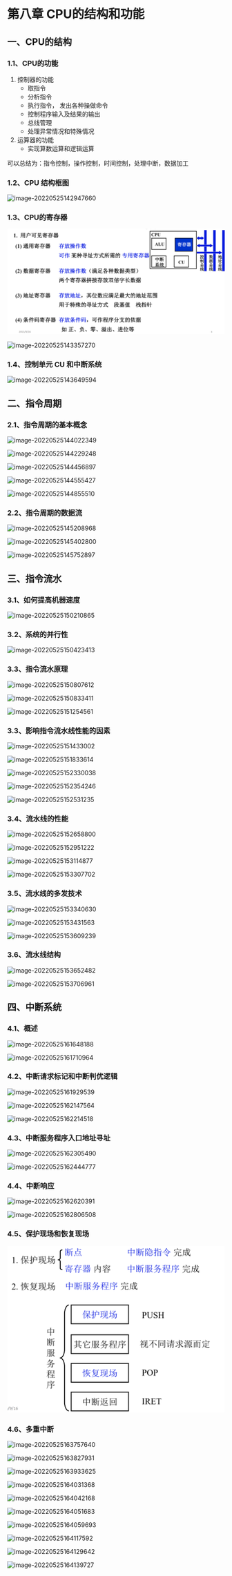 # 第八章 CPU的结构和功能

## 一、CPU的结构

### 1.1、CPU的功能

1. 控制器的功能
   - 取指令
   - 分析指令
   - 执行指令， 发出各种操做命令
   - 控制程序输入及结果的输出
   - 总线管理
   - 处理异常情况和特殊情况
2. 运算器的功能
   - 实现算数运算和逻辑运算

可以总结为：指令控制，操作控制，时间控制，处理中断，数据加工

### 1.2、CPU 结构框图

![image-20220525142947660](http://rca6dkxg8.hb-bkt.clouddn.com/%E8%AE%A1%E7%AE%97%E6%9C%BA%E7%BB%84%E6%88%90%E5%8E%9F%E7%90%86/8%E3%80%81CPU%E7%9A%84%E7%BB%93%E6%9E%84%E5%92%8C%E5%8A%9F%E8%83%BD/image-20220525142947660.png)

### 1.3、CPU的寄存器

<img src="8%E3%80%81CPU%E7%9A%84%E7%BB%93%E6%9E%84%E5%92%8C%E5%8A%9F%E8%83%BD/image-20220525143057061.png" alt="image-20220525143057061" style="zoom:50%;" />

![image-20220525143357270](http://rca6dkxg8.hb-bkt.clouddn.com/%E8%AE%A1%E7%AE%97%E6%9C%BA%E7%BB%84%E6%88%90%E5%8E%9F%E7%90%86/8%E3%80%81CPU%E7%9A%84%E7%BB%93%E6%9E%84%E5%92%8C%E5%8A%9F%E8%83%BD/image-20220525143357270.png)

### 1.4、控制单元 CU 和中断系统

![image-20220525143649594](http://rca6dkxg8.hb-bkt.clouddn.com/%E8%AE%A1%E7%AE%97%E6%9C%BA%E7%BB%84%E6%88%90%E5%8E%9F%E7%90%86/8%E3%80%81CPU%E7%9A%84%E7%BB%93%E6%9E%84%E5%92%8C%E5%8A%9F%E8%83%BD/image-20220525143649594.png)

## 二、指令周期

### 2.1、指令周期的基本概念

![image-20220525144022349](http://rca6dkxg8.hb-bkt.clouddn.com/%E8%AE%A1%E7%AE%97%E6%9C%BA%E7%BB%84%E6%88%90%E5%8E%9F%E7%90%86/8%E3%80%81CPU%E7%9A%84%E7%BB%93%E6%9E%84%E5%92%8C%E5%8A%9F%E8%83%BD/image-20220525144022349.png)

![image-20220525144229248](http://rca6dkxg8.hb-bkt.clouddn.com/%E8%AE%A1%E7%AE%97%E6%9C%BA%E7%BB%84%E6%88%90%E5%8E%9F%E7%90%86/8%E3%80%81CPU%E7%9A%84%E7%BB%93%E6%9E%84%E5%92%8C%E5%8A%9F%E8%83%BD/image-20220525144229248.png)

![image-20220525144456897](http://rca6dkxg8.hb-bkt.clouddn.com/%E8%AE%A1%E7%AE%97%E6%9C%BA%E7%BB%84%E6%88%90%E5%8E%9F%E7%90%86/8%E3%80%81CPU%E7%9A%84%E7%BB%93%E6%9E%84%E5%92%8C%E5%8A%9F%E8%83%BD/image-20220525144456897.png)

![image-20220525144555427](http://rca6dkxg8.hb-bkt.clouddn.com/%E8%AE%A1%E7%AE%97%E6%9C%BA%E7%BB%84%E6%88%90%E5%8E%9F%E7%90%86/8%E3%80%81CPU%E7%9A%84%E7%BB%93%E6%9E%84%E5%92%8C%E5%8A%9F%E8%83%BD/image-20220525144555427.png)

![image-20220525144855510](http://rca6dkxg8.hb-bkt.clouddn.com/%E8%AE%A1%E7%AE%97%E6%9C%BA%E7%BB%84%E6%88%90%E5%8E%9F%E7%90%86/8%E3%80%81CPU%E7%9A%84%E7%BB%93%E6%9E%84%E5%92%8C%E5%8A%9F%E8%83%BD/image-20220525144855510.png)

### 2.2、指令周期的数据流

![image-20220525145208968](http://rca6dkxg8.hb-bkt.clouddn.com/%E8%AE%A1%E7%AE%97%E6%9C%BA%E7%BB%84%E6%88%90%E5%8E%9F%E7%90%86/8%E3%80%81CPU%E7%9A%84%E7%BB%93%E6%9E%84%E5%92%8C%E5%8A%9F%E8%83%BD/image-20220525145208968.png)

![image-20220525145402800](http://rca6dkxg8.hb-bkt.clouddn.com/%E8%AE%A1%E7%AE%97%E6%9C%BA%E7%BB%84%E6%88%90%E5%8E%9F%E7%90%86/8%E3%80%81CPU%E7%9A%84%E7%BB%93%E6%9E%84%E5%92%8C%E5%8A%9F%E8%83%BD/image-20220525145402800.png)

![image-20220525145752897](http://rca6dkxg8.hb-bkt.clouddn.com/%E8%AE%A1%E7%AE%97%E6%9C%BA%E7%BB%84%E6%88%90%E5%8E%9F%E7%90%86/8%E3%80%81CPU%E7%9A%84%E7%BB%93%E6%9E%84%E5%92%8C%E5%8A%9F%E8%83%BD/image-20220525145752897.png)

## 三、指令流水

### 3.1、如何提高机器速度

![image-20220525150210865](http://rca6dkxg8.hb-bkt.clouddn.com/%E8%AE%A1%E7%AE%97%E6%9C%BA%E7%BB%84%E6%88%90%E5%8E%9F%E7%90%86/8%E3%80%81CPU%E7%9A%84%E7%BB%93%E6%9E%84%E5%92%8C%E5%8A%9F%E8%83%BD/image-20220525150210865.png)

### 3.2、系统的并行性

![image-20220525150423413](http://rca6dkxg8.hb-bkt.clouddn.com/%E8%AE%A1%E7%AE%97%E6%9C%BA%E7%BB%84%E6%88%90%E5%8E%9F%E7%90%86/8%E3%80%81CPU%E7%9A%84%E7%BB%93%E6%9E%84%E5%92%8C%E5%8A%9F%E8%83%BD/image-20220525150423413.png)

### 3.3、指令流水原理

![image-20220525150807612](http://rca6dkxg8.hb-bkt.clouddn.com/%E8%AE%A1%E7%AE%97%E6%9C%BA%E7%BB%84%E6%88%90%E5%8E%9F%E7%90%86/8%E3%80%81CPU%E7%9A%84%E7%BB%93%E6%9E%84%E5%92%8C%E5%8A%9F%E8%83%BD/image-20220525150807612.png)

![image-20220525150833411](http://rca6dkxg8.hb-bkt.clouddn.com/%E8%AE%A1%E7%AE%97%E6%9C%BA%E7%BB%84%E6%88%90%E5%8E%9F%E7%90%86/8%E3%80%81CPU%E7%9A%84%E7%BB%93%E6%9E%84%E5%92%8C%E5%8A%9F%E8%83%BD/image-20220525150833411.png)

![image-20220525151254561](http://rca6dkxg8.hb-bkt.clouddn.com/%E8%AE%A1%E7%AE%97%E6%9C%BA%E7%BB%84%E6%88%90%E5%8E%9F%E7%90%86/8%E3%80%81CPU%E7%9A%84%E7%BB%93%E6%9E%84%E5%92%8C%E5%8A%9F%E8%83%BD/image-20220525151254561.png)



### 3.3、影响指令流水线性能的因素

![image-20220525151433002](http://rca6dkxg8.hb-bkt.clouddn.com/%E8%AE%A1%E7%AE%97%E6%9C%BA%E7%BB%84%E6%88%90%E5%8E%9F%E7%90%86/8%E3%80%81CPU%E7%9A%84%E7%BB%93%E6%9E%84%E5%92%8C%E5%8A%9F%E8%83%BD/image-20220525151433002.png)

![image-20220525151833614](http://rca6dkxg8.hb-bkt.clouddn.com/%E8%AE%A1%E7%AE%97%E6%9C%BA%E7%BB%84%E6%88%90%E5%8E%9F%E7%90%86/8%E3%80%81CPU%E7%9A%84%E7%BB%93%E6%9E%84%E5%92%8C%E5%8A%9F%E8%83%BD/image-20220525151833614.png)



![image-20220525152330038](http://rca6dkxg8.hb-bkt.clouddn.com/%E8%AE%A1%E7%AE%97%E6%9C%BA%E7%BB%84%E6%88%90%E5%8E%9F%E7%90%86/8%E3%80%81CPU%E7%9A%84%E7%BB%93%E6%9E%84%E5%92%8C%E5%8A%9F%E8%83%BD/image-20220525152330038.png)

![image-20220525152354246](http://rca6dkxg8.hb-bkt.clouddn.com/%E8%AE%A1%E7%AE%97%E6%9C%BA%E7%BB%84%E6%88%90%E5%8E%9F%E7%90%86/8%E3%80%81CPU%E7%9A%84%E7%BB%93%E6%9E%84%E5%92%8C%E5%8A%9F%E8%83%BD/image-20220525152354246.png)

![image-20220525152531235](http://rca6dkxg8.hb-bkt.clouddn.com/%E8%AE%A1%E7%AE%97%E6%9C%BA%E7%BB%84%E6%88%90%E5%8E%9F%E7%90%86/8%E3%80%81CPU%E7%9A%84%E7%BB%93%E6%9E%84%E5%92%8C%E5%8A%9F%E8%83%BD/image-20220525152531235.png)

### 3.4、流水线的性能

![image-20220525152658800](http://rca6dkxg8.hb-bkt.clouddn.com/%E8%AE%A1%E7%AE%97%E6%9C%BA%E7%BB%84%E6%88%90%E5%8E%9F%E7%90%86/8%E3%80%81CPU%E7%9A%84%E7%BB%93%E6%9E%84%E5%92%8C%E5%8A%9F%E8%83%BD/image-20220525152658800.png)

![image-20220525152951222](http://rca6dkxg8.hb-bkt.clouddn.com/%E8%AE%A1%E7%AE%97%E6%9C%BA%E7%BB%84%E6%88%90%E5%8E%9F%E7%90%86/8%E3%80%81CPU%E7%9A%84%E7%BB%93%E6%9E%84%E5%92%8C%E5%8A%9F%E8%83%BD/image-20220525152951222.png)

![image-20220525153114877](http://rca6dkxg8.hb-bkt.clouddn.com/%E8%AE%A1%E7%AE%97%E6%9C%BA%E7%BB%84%E6%88%90%E5%8E%9F%E7%90%86/8%E3%80%81CPU%E7%9A%84%E7%BB%93%E6%9E%84%E5%92%8C%E5%8A%9F%E8%83%BD/image-20220525153114877.png)

![image-20220525153307702](http://rca6dkxg8.hb-bkt.clouddn.com/%E8%AE%A1%E7%AE%97%E6%9C%BA%E7%BB%84%E6%88%90%E5%8E%9F%E7%90%86/8%E3%80%81CPU%E7%9A%84%E7%BB%93%E6%9E%84%E5%92%8C%E5%8A%9F%E8%83%BD/image-20220525153307702.png)

### 3.5、流水线的多发技术

![image-20220525153340630](http://rca6dkxg8.hb-bkt.clouddn.com/%E8%AE%A1%E7%AE%97%E6%9C%BA%E7%BB%84%E6%88%90%E5%8E%9F%E7%90%86/8%E3%80%81CPU%E7%9A%84%E7%BB%93%E6%9E%84%E5%92%8C%E5%8A%9F%E8%83%BD/image-20220525153340630.png)

![image-20220525153431563](http://rca6dkxg8.hb-bkt.clouddn.com/%E8%AE%A1%E7%AE%97%E6%9C%BA%E7%BB%84%E6%88%90%E5%8E%9F%E7%90%86/8%E3%80%81CPU%E7%9A%84%E7%BB%93%E6%9E%84%E5%92%8C%E5%8A%9F%E8%83%BD/image-20220525153431563.png)

![image-20220525153609239](http://rca6dkxg8.hb-bkt.clouddn.com/%E8%AE%A1%E7%AE%97%E6%9C%BA%E7%BB%84%E6%88%90%E5%8E%9F%E7%90%86/8%E3%80%81CPU%E7%9A%84%E7%BB%93%E6%9E%84%E5%92%8C%E5%8A%9F%E8%83%BD/image-20220525153609239.png)

### 3.6、流水线结构

![image-20220525153652482](http://rca6dkxg8.hb-bkt.clouddn.com/%E8%AE%A1%E7%AE%97%E6%9C%BA%E7%BB%84%E6%88%90%E5%8E%9F%E7%90%86/8%E3%80%81CPU%E7%9A%84%E7%BB%93%E6%9E%84%E5%92%8C%E5%8A%9F%E8%83%BD/image-20220525153652482.png)

![image-20220525153706961](http://rca6dkxg8.hb-bkt.clouddn.com/%E8%AE%A1%E7%AE%97%E6%9C%BA%E7%BB%84%E6%88%90%E5%8E%9F%E7%90%86/8%E3%80%81CPU%E7%9A%84%E7%BB%93%E6%9E%84%E5%92%8C%E5%8A%9F%E8%83%BD/image-20220525153706961.png)



## 四、中断系统

### 4.1、概述

![image-20220525161648188](http://rca6dkxg8.hb-bkt.clouddn.com/%E8%AE%A1%E7%AE%97%E6%9C%BA%E7%BB%84%E6%88%90%E5%8E%9F%E7%90%86/8%E3%80%81CPU%E7%9A%84%E7%BB%93%E6%9E%84%E5%92%8C%E5%8A%9F%E8%83%BD/image-20220525161648188.png)

![image-20220525161710964](http://rca6dkxg8.hb-bkt.clouddn.com/%E8%AE%A1%E7%AE%97%E6%9C%BA%E7%BB%84%E6%88%90%E5%8E%9F%E7%90%86/8%E3%80%81CPU%E7%9A%84%E7%BB%93%E6%9E%84%E5%92%8C%E5%8A%9F%E8%83%BD/image-20220525161710964.png)

### 4.2、中断请求标记和中断判优逻辑

![image-20220525161929539](http://rca6dkxg8.hb-bkt.clouddn.com/%E8%AE%A1%E7%AE%97%E6%9C%BA%E7%BB%84%E6%88%90%E5%8E%9F%E7%90%86/8%E3%80%81CPU%E7%9A%84%E7%BB%93%E6%9E%84%E5%92%8C%E5%8A%9F%E8%83%BD/image-20220525161929539.png)

![image-20220525162147564](http://rca6dkxg8.hb-bkt.clouddn.com/%E8%AE%A1%E7%AE%97%E6%9C%BA%E7%BB%84%E6%88%90%E5%8E%9F%E7%90%86/8%E3%80%81CPU%E7%9A%84%E7%BB%93%E6%9E%84%E5%92%8C%E5%8A%9F%E8%83%BD/image-20220525162147564.png)

![image-20220525162214518](http://rca6dkxg8.hb-bkt.clouddn.com/%E8%AE%A1%E7%AE%97%E6%9C%BA%E7%BB%84%E6%88%90%E5%8E%9F%E7%90%86/8%E3%80%81CPU%E7%9A%84%E7%BB%93%E6%9E%84%E5%92%8C%E5%8A%9F%E8%83%BD/image-20220525162214518.png)

### 4.3、中断服务程序入口地址寻址

![image-20220525162305490](http://rca6dkxg8.hb-bkt.clouddn.com/%E8%AE%A1%E7%AE%97%E6%9C%BA%E7%BB%84%E6%88%90%E5%8E%9F%E7%90%86/8%E3%80%81CPU%E7%9A%84%E7%BB%93%E6%9E%84%E5%92%8C%E5%8A%9F%E8%83%BD/image-20220525162305490.png)

![image-20220525162444777](http://rca6dkxg8.hb-bkt.clouddn.com/%E8%AE%A1%E7%AE%97%E6%9C%BA%E7%BB%84%E6%88%90%E5%8E%9F%E7%90%86/8%E3%80%81CPU%E7%9A%84%E7%BB%93%E6%9E%84%E5%92%8C%E5%8A%9F%E8%83%BD/image-20220525162444777.png)

### 4.4、中断响应

![image-20220525162620391](http://rca6dkxg8.hb-bkt.clouddn.com/%E8%AE%A1%E7%AE%97%E6%9C%BA%E7%BB%84%E6%88%90%E5%8E%9F%E7%90%86/8%E3%80%81CPU%E7%9A%84%E7%BB%93%E6%9E%84%E5%92%8C%E5%8A%9F%E8%83%BD/image-20220525162620391.png)

![image-20220525162806508](http://rca6dkxg8.hb-bkt.clouddn.com/%E8%AE%A1%E7%AE%97%E6%9C%BA%E7%BB%84%E6%88%90%E5%8E%9F%E7%90%86/8%E3%80%81CPU%E7%9A%84%E7%BB%93%E6%9E%84%E5%92%8C%E5%8A%9F%E8%83%BD/image-20220525162806508.png)

### 4.5、保护现场和恢复现场

<img src="8%E3%80%81CPU%E7%9A%84%E7%BB%93%E6%9E%84%E5%92%8C%E5%8A%9F%E8%83%BD/image-20220525163514786.png" alt="image-20220525163514786" style="zoom:50%;" />

### 4.6、多重中断

![image-20220525163757640](http://rca6dkxg8.hb-bkt.clouddn.com/%E8%AE%A1%E7%AE%97%E6%9C%BA%E7%BB%84%E6%88%90%E5%8E%9F%E7%90%86/8%E3%80%81CPU%E7%9A%84%E7%BB%93%E6%9E%84%E5%92%8C%E5%8A%9F%E8%83%BD/image-20220525163757640.png)

![image-20220525163827931](http://rca6dkxg8.hb-bkt.clouddn.com/%E8%AE%A1%E7%AE%97%E6%9C%BA%E7%BB%84%E6%88%90%E5%8E%9F%E7%90%86/8%E3%80%81CPU%E7%9A%84%E7%BB%93%E6%9E%84%E5%92%8C%E5%8A%9F%E8%83%BD/image-20220525163827931.png)

![image-20220525163933625](http://rca6dkxg8.hb-bkt.clouddn.com/%E8%AE%A1%E7%AE%97%E6%9C%BA%E7%BB%84%E6%88%90%E5%8E%9F%E7%90%86/8%E3%80%81CPU%E7%9A%84%E7%BB%93%E6%9E%84%E5%92%8C%E5%8A%9F%E8%83%BD/image-20220525163933625.png)

![image-20220525164031368](http://rca6dkxg8.hb-bkt.clouddn.com/%E8%AE%A1%E7%AE%97%E6%9C%BA%E7%BB%84%E6%88%90%E5%8E%9F%E7%90%86/8%E3%80%81CPU%E7%9A%84%E7%BB%93%E6%9E%84%E5%92%8C%E5%8A%9F%E8%83%BD/image-20220525164031368.png)

![image-20220525164042168](http://rca6dkxg8.hb-bkt.clouddn.com/%E8%AE%A1%E7%AE%97%E6%9C%BA%E7%BB%84%E6%88%90%E5%8E%9F%E7%90%86/8%E3%80%81CPU%E7%9A%84%E7%BB%93%E6%9E%84%E5%92%8C%E5%8A%9F%E8%83%BD/image-20220525164042168.png)

![image-20220525164051683](http://rca6dkxg8.hb-bkt.clouddn.com/%E8%AE%A1%E7%AE%97%E6%9C%BA%E7%BB%84%E6%88%90%E5%8E%9F%E7%90%86/8%E3%80%81CPU%E7%9A%84%E7%BB%93%E6%9E%84%E5%92%8C%E5%8A%9F%E8%83%BD/image-20220525164051683.png)

![image-20220525164059693](http://rca6dkxg8.hb-bkt.clouddn.com/%E8%AE%A1%E7%AE%97%E6%9C%BA%E7%BB%84%E6%88%90%E5%8E%9F%E7%90%86/8%E3%80%81CPU%E7%9A%84%E7%BB%93%E6%9E%84%E5%92%8C%E5%8A%9F%E8%83%BD/image-20220525164059693.png)

![image-20220525164117592](http://rca6dkxg8.hb-bkt.clouddn.com/%E8%AE%A1%E7%AE%97%E6%9C%BA%E7%BB%84%E6%88%90%E5%8E%9F%E7%90%86/8%E3%80%81CPU%E7%9A%84%E7%BB%93%E6%9E%84%E5%92%8C%E5%8A%9F%E8%83%BD/image-20220525164117592.png)

![image-20220525164129642](http://rca6dkxg8.hb-bkt.clouddn.com/%E8%AE%A1%E7%AE%97%E6%9C%BA%E7%BB%84%E6%88%90%E5%8E%9F%E7%90%86/8%E3%80%81CPU%E7%9A%84%E7%BB%93%E6%9E%84%E5%92%8C%E5%8A%9F%E8%83%BD/image-20220525164129642.png)

![image-20220525164139727](http://rca6dkxg8.hb-bkt.clouddn.com/%E8%AE%A1%E7%AE%97%E6%9C%BA%E7%BB%84%E6%88%90%E5%8E%9F%E7%90%86/8%E3%80%81CPU%E7%9A%84%E7%BB%93%E6%9E%84%E5%92%8C%E5%8A%9F%E8%83%BD/image-20220525164139727.png)